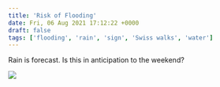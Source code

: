 ```yaml
---
title: 'Risk of Flooding'
date: Fri, 06 Aug 2021 17:12:22 +0000
draft: false
tags: ['flooding', 'rain', 'sign', 'Swiss walks', 'water']
---
```


Rain is forecast. Is this in anticipation to the weekend?

![](https://www.main-vision.com/richard/blog/wp-content/uploads/2021/08/img_6627-768x1024.jpg)